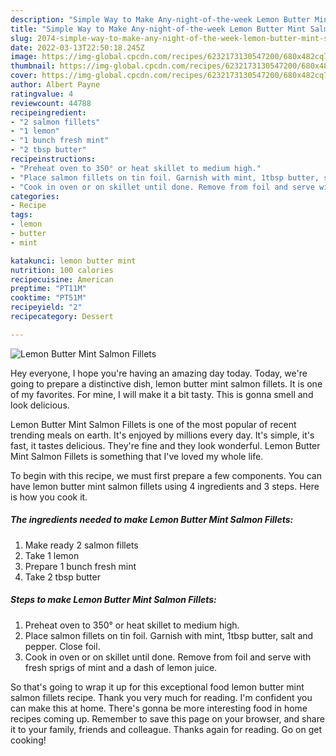 ```yaml
---
description: "Simple Way to Make Any-night-of-the-week Lemon Butter Mint Salmon Fillets"
title: "Simple Way to Make Any-night-of-the-week Lemon Butter Mint Salmon Fillets"
slug: 2074-simple-way-to-make-any-night-of-the-week-lemon-butter-mint-salmon-fillets
date: 2022-03-13T22:50:18.245Z
image: https://img-global.cpcdn.com/recipes/6232173130547200/680x482cq70/lemon-butter-mint-salmon-fillets-recipe-main-photo.jpg
thumbnail: https://img-global.cpcdn.com/recipes/6232173130547200/680x482cq70/lemon-butter-mint-salmon-fillets-recipe-main-photo.jpg
cover: https://img-global.cpcdn.com/recipes/6232173130547200/680x482cq70/lemon-butter-mint-salmon-fillets-recipe-main-photo.jpg
author: Albert Payne
ratingvalue: 4
reviewcount: 44788
recipeingredient:
- "2 salmon fillets"
- "1 lemon"
- "1 bunch fresh mint"
- "2 tbsp butter"
recipeinstructions:
- "Preheat oven to 350° or heat skillet to medium high."
- "Place salmon fillets on tin foil. Garnish with mint, 1tbsp butter, salt and pepper. Close foil."
- "Cook in oven or on skillet until done. Remove from foil and serve with fresh sprigs of mint and a dash of lemon juice."
categories:
- Recipe
tags:
- lemon
- butter
- mint

katakunci: lemon butter mint 
nutrition: 100 calories
recipecuisine: American
preptime: "PT11M"
cooktime: "PT51M"
recipeyield: "2"
recipecategory: Dessert

---
```



![Lemon Butter Mint Salmon Fillets](https://img-global.cpcdn.com/recipes/6232173130547200/680x482cq70/lemon-butter-mint-salmon-fillets-recipe-main-photo.jpg)

Hey everyone, I hope you're having an amazing day today. Today, we're going to prepare a distinctive dish, lemon butter mint salmon fillets. It is one of my favorites. For mine, I will make it a bit tasty. This is gonna smell and look delicious.



Lemon Butter Mint Salmon Fillets is one of the most popular of recent trending meals on earth. It's enjoyed by millions every day. It's simple, it's fast, it tastes delicious. They're fine and they look wonderful. Lemon Butter Mint Salmon Fillets is something that I've loved my whole life.


To begin with this recipe, we must first prepare a few components. You can have lemon butter mint salmon fillets using 4 ingredients and 3 steps. Here is how you cook it.

<!--inarticleads1-->

##### The ingredients needed to make Lemon Butter Mint Salmon Fillets:

1. Make ready 2 salmon fillets
1. Take 1 lemon
1. Prepare 1 bunch fresh mint
1. Take 2 tbsp butter




<!--inarticleads2-->

##### Steps to make Lemon Butter Mint Salmon Fillets:

1. Preheat oven to 350° or heat skillet to medium high.
1. Place salmon fillets on tin foil. Garnish with mint, 1tbsp butter, salt and pepper. Close foil.
1. Cook in oven or on skillet until done. Remove from foil and serve with fresh sprigs of mint and a dash of lemon juice.




So that's going to wrap it up for this exceptional food lemon butter mint salmon fillets recipe. Thank you very much for reading. I'm confident you can make this at home. There's gonna be more interesting food in home recipes coming up. Remember to save this page on your browser, and share it to your family, friends and colleague. Thanks again for reading. Go on get cooking!
